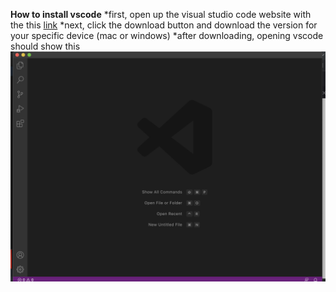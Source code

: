 **How to install vscode**
*first, open up the visual studio code website with the this [link](https://code.visualstudio.com/)
*next, click the download button and download the version for your specific device (mac or windows)
*after downloading, opening vscode should show this ![image](vscode.png)
